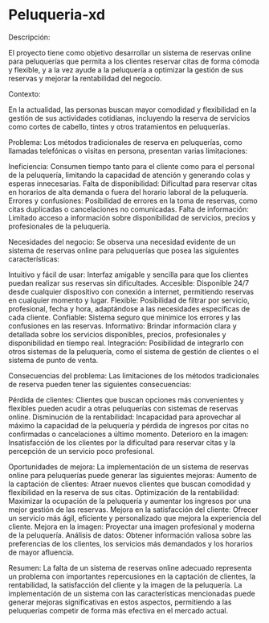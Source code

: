 # Peluqueria-xd
Descripción:

El proyecto tiene como objetivo desarrollar un sistema de reservas online para peluquerías que permita a los clientes reservar citas de forma cómoda y flexible, y a la vez ayude a la peluquería a optimizar la gestión de sus reservas y mejorar la rentabilidad del negocio.

Contexto:

En la actualidad, las personas buscan mayor comodidad y flexibilidad en la gestión de sus actividades cotidianas, incluyendo la reserva de servicios como cortes de cabello, tintes y otros tratamientos en peluquerías.

Problema:
Los métodos tradicionales de reserva en peluquerías, como llamadas telefónicas o visitas en persona, presentan varias limitaciones:

Ineficiencia: Consumen tiempo tanto para el cliente como para el personal de la peluquería, limitando la capacidad de atención y generando colas y esperas innecesarias.
Falta de disponibilidad: Dificultad para reservar citas en horarios de alta demanda o fuera del horario laboral de la peluquería.
Errores y confusiones: Posibilidad de errores en la toma de reservas, como citas duplicadas o cancelaciones no comunicadas.
Falta de información: Limitado acceso a información sobre disponibilidad de servicios, precios y profesionales de la peluquería.

Necesidades del negocio:
Se observa una necesidad evidente de un sistema de reservas online para peluquerías que posea las siguientes características:

Intuitivo y fácil de usar: Interfaz amigable y sencilla para que los clientes puedan realizar sus reservas sin dificultades.
Accesible: Disponible 24/7 desde cualquier dispositivo con conexión a internet, permitiendo reservas en cualquier momento y lugar.
Flexible: Posibilidad de filtrar por servicio, profesional, fecha y hora, adaptándose a las necesidades específicas de cada cliente.
Confiable: Sistema seguro que minimice los errores y las confusiones en las reservas.
Informativo: Brindar información clara y detallada sobre los servicios disponibles, precios, profesionales y disponibilidad en tiempo real.
Integración: Posibilidad de integrarlo con otros sistemas de la peluquería, como el sistema de gestión de clientes o el sistema de punto de venta.

Consecuencias del problema:
Las limitaciones de los métodos tradicionales de reserva pueden tener las siguientes consecuencias:

Pérdida de clientes: Clientes que buscan opciones más convenientes y flexibles pueden acudir a otras peluquerías con sistemas de reservas online.
Disminución de la rentabilidad: Incapacidad para aprovechar al máximo la capacidad de la peluquería y pérdida de ingresos por citas no confirmadas o cancelaciones a último momento.
Deterioro en la imagen: Insatisfacción de los clientes por la dificultad para reservar citas y la percepción de un servicio poco profesional.

Oportunidades de mejora:
La implementación de un sistema de reservas online para peluquerías puede generar las siguientes mejoras:
Aumento de la captación de clientes: Atraer nuevos clientes que buscan comodidad y flexibilidad en la reserva de sus citas.
Optimización de la rentabilidad: Maximizar la ocupación de la peluquería y aumentar los ingresos por una mejor gestión de las reservas.
Mejora en la satisfacción del cliente: Ofrecer un servicio más ágil, eficiente y personalizado que mejora la experiencia del cliente.
Mejora en la imagen: Proyectar una imagen profesional y moderna de la peluquería.
Análisis de datos: Obtener información valiosa sobre las preferencias de los clientes, los servicios más demandados y los horarios de mayor afluencia.

Resumen:
La falta de un sistema de reservas online adecuado representa un problema con importantes repercusiones en la captación de clientes, la rentabilidad, la satisfacción del cliente y la imagen de la peluquería. La implementación de un sistema con las características mencionadas puede generar mejoras significativas en estos aspectos, permitiendo a las peluquerías competir de forma más efectiva en el mercado actual.
